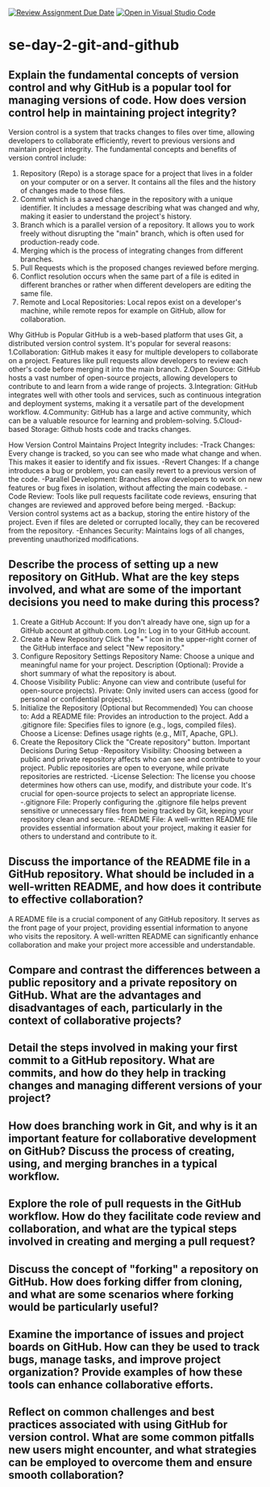 [![Review Assignment Due Date](https://classroom.github.com/assets/deadline-readme-button-22041afd0340ce965d47ae6ef1cefeee28c7c493a6346c4f15d667ab976d596c.svg)](https://classroom.github.com/a/8wgCKhpZ)
[![Open in Visual Studio Code](https://classroom.github.com/assets/open-in-vscode-2e0aaae1b6195c2367325f4f02e2d04e9abb55f0b24a779b69b11b9e10269abc.svg)](https://classroom.github.com/online_ide?assignment_repo_id=18466782&assignment_repo_type=AssignmentRepo)
# se-day-2-git-and-github
## Explain the fundamental concepts of version control and why GitHub is a popular tool for managing versions of code. How does version control help in maintaining project integrity?
Version control is a system that tracks changes to files over time, allowing developers to collaborate efficiently, revert to previous versions and maintain project integrity.
The fundamental concepts and benefits of version control include:
1. Repository (Repo) is a storage space for a project that lives in a folder on your computer or on a server. It contains all the files and the history of changes made to those files.
2. Commit which is a saved change in the repository with a unique identifier. It includes a message describing what was changed and why, making it easier to understand the project's history.
3. Branch which is a parallel version of a repository. It allows you to work freely without disrupting the "main" branch, which is often used for production-ready code.
4. Merging which is the process of integrating changes from different branches.
5. Pull Requests which is the proposed changes reviewed before merging.
6. Conflict resolution occurs when the same part of a file is edited in different branches or rather when different developers are editing the same file.
7. Remote and Local Repositories: Local repos exist on a developer's machine, while remote repos for example on GitHub, allow for collaboration.

Why GitHub is Popular
GitHub is a web-based platform that uses Git, a distributed version control system. It's popular for several reasons:
1.Collaboration: GitHub makes it easy for multiple developers to collaborate on a project. Features like pull requests allow developers to review each other's code before merging it into the main branch.
2.Open Source: GitHub hosts a vast number of open-source projects, allowing developers to contribute to and learn from a wide range of projects.
3.Integration: GitHub integrates well with other tools and services, such as continuous integration and deployment systems, making it a versatile part of the development workflow.
4.Community: GitHub has a large and active community, which can be a valuable resource for learning and problem-solving.
5.Cloud-based Storage: Github hosts code and tracks changes.

How Version Control Maintains Project Integrity includes:
-Track Changes: Every change is tracked, so you can see who made what change and when. This makes it easier to identify and fix issues.
-Revert Changes: If a change introduces a bug or problem, you can easily revert to a previous version of the code.
-Parallel Development: Branches allow developers to work on new features or bug fixes in isolation, without affecting the main codebase.
-Code Review: Tools like pull requests facilitate code reviews, ensuring that changes are reviewed and approved before being merged.
-Backup: Version control systems act as a backup, storing the entire history of the project. Even if files are deleted or corrupted locally, they can be recovered from the repository.
-Enhances Security: Maintains logs of all changes, preventing unauthorized modifications.

## Describe the process of setting up a new repository on GitHub. What are the key steps involved, and what are some of the important decisions you need to make during this process?
1. Create a GitHub Account: If you don't already have one, sign up for a GitHub account at github.com.
Log In: Log in to your GitHub account.
2. Create a New Repository
Click the "+" icon in the upper-right corner of the GitHub interface and select "New repository."
3. Configure Repository Settings
Repository Name: Choose a unique and meaningful name for your project.
Description (Optional): Provide a short summary of what the repository is about.
4. Choose Visibility
Public: Anyone can view and contribute (useful for open-source projects).
Private: Only invited users can access (good for personal or confidential projects).
5. Initialize the Repository (Optional but Recommended)
You can choose to:
Add a README file: Provides an introduction to the project.
Add a .gitignore file: Specifies files to ignore (e.g., logs, compiled files).
Choose a License: Defines usage rights (e.g., MIT, Apache, GPL).
6. Create the Repository
Click the "Create repository" button.
Important Decisions During Setup
-Repository Visibility: Choosing between a public and private repository affects who can see and contribute to your project. Public repositories are open to everyone, while private repositories are restricted.
-License Selection: The license you choose determines how others can use, modify, and distribute your code. It's crucial for open-source projects to select an appropriate license.
-.gitignore File: Properly configuring the .gitignore file helps prevent sensitive or unnecessary files from being tracked by Git, keeping your repository clean and secure.
-README File: A well-written README file provides essential information about your project, making it easier for others to understand and contribute to it.

## Discuss the importance of the README file in a GitHub repository. What should be included in a well-written README, and how does it contribute to effective collaboration?
A README file is a crucial component of any GitHub repository. It serves as the front page of your project, providing essential information to anyone who visits the repository. A well-written README can significantly enhance collaboration and make your project more accessible and understandable. 

## Compare and contrast the differences between a public repository and a private repository on GitHub. What are the advantages and disadvantages of each, particularly in the context of collaborative projects?

## Detail the steps involved in making your first commit to a GitHub repository. What are commits, and how do they help in tracking changes and managing different versions of your project?

## How does branching work in Git, and why is it an important feature for collaborative development on GitHub? Discuss the process of creating, using, and merging branches in a typical workflow.

## Explore the role of pull requests in the GitHub workflow. How do they facilitate code review and collaboration, and what are the typical steps involved in creating and merging a pull request?

## Discuss the concept of "forking" a repository on GitHub. How does forking differ from cloning, and what are some scenarios where forking would be particularly useful?

## Examine the importance of issues and project boards on GitHub. How can they be used to track bugs, manage tasks, and improve project organization? Provide examples of how these tools can enhance collaborative efforts.

## Reflect on common challenges and best practices associated with using GitHub for version control. What are some common pitfalls new users might encounter, and what strategies can be employed to overcome them and ensure smooth collaboration?
